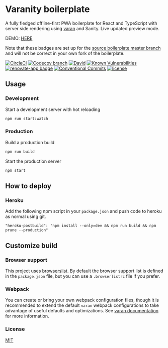 # Varanity boilerplate

A fully fledged offline-first PWA boilerplate for React and TypeScript with server side rendering using [varan](https://github.com/ersims/varan) and Sanity. Live updated preview mode.

DEMO: [HERE](https://varanity.herokuapp.com/)

Note that these badges are set up for the [source boilerplate master branch](https://github.com/ersims/varan-boilerplate/tree/master) and will not be correct in your own fork of the boilerplate.

[![CircleCI][circleci-image]][circleci-url]
[![Codecov branch][codecov-image]][codecov-url]
[![David][david-image]][david-url]
[![Known Vulnerabilities][snyk-image]][snyk-url]
[![renovate-app badge][renovate-image]][renovate-url]
[![Conventional Commits][conventional-commits-image]][conventional-commits-url]
[![license][license-image]][license-url]

## Usage

### Development

Start a development server with hot reloading

```bash
npm run start:watch
```

### Production

Build a production build

```bash
npm run build
```

Start the production server

```bash
npm start
```

## How to deploy

### Heroku

Add the following npm script in your `package.json` and push code to heroku as normal using git.

```
"heroku-postbuild": "npm install --only=dev && npm run build && npm prune --production"
```

## Customize build

### Browser support

This project uses [browserslist](https://github.com/browserslist/browserslist). By default the browser support list is defined in the `package.json` file, but you can use a `.browserlistrc` file if you prefer.

### Webpack

You can create or bring your own webpack configuration files, though it is recommended to extend the default `varan` webpack configurations to take advantage of useful defaults and optimizations. See [varan documentation](https://github.com/ersims/varan) for more information.

### License

[MIT](LICENSE.md)

[circleci-url]: https://circleci.com/gh/ersims/varan-boilerplate/tree/master
[circleci-image]: https://img.shields.io/circleci/project/github/ersims/varan-boilerplate/master.svg
[codecov-url]: https://codecov.io/gh/ersims/varan-boilerplate/tree/master
[codecov-image]: https://img.shields.io/codecov/c/github/ersims/varan-boilerplate/master.svg
[david-url]: https://david-dm.org/ersims/varan-boilerplate/master
[david-image]: https://img.shields.io/david/ersims/varan-boilerplate.svg
[snyk-url]: https://snyk.io/test/github/ersims/varan-boilerplate/master
[snyk-image]: https://snyk.io/test/github/ersims/varan-boilerplate/master/badge.svg
[renovate-url]: https://renovateapp.com/
[renovate-image]: https://img.shields.io/badge/renovate-app-blue.svg
[conventional-commits-image]: https://img.shields.io/badge/Conventional%20Commits-1.0.0-yellow.svg
[conventional-commits-url]: https://conventionalcommits.org/
[license-url]: https://github.com/ersims/varan-boilerplate/blob/master/LICENSE.md
[license-image]: https://img.shields.io/github/license/ersims/varan-boilerplate.svg
